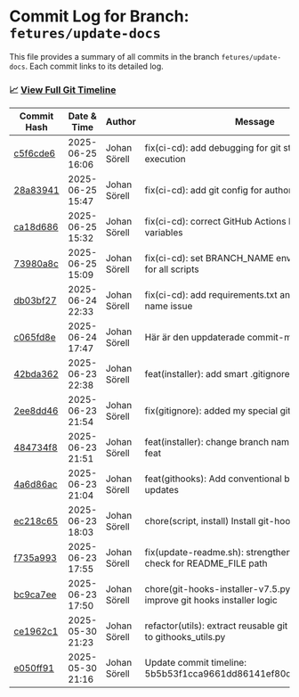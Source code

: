 # Commit Log for Branch: `fetures/update-docs`

This file provides a summary of all commits in the branch `fetures/update-docs`.
Each commit links to its detailed log.

### 📈 [View Full Git Timeline](./git_timeline_report.md)

| Commit Hash | Date & Time       | Author       | Message           |
|-------------|------------------|--------------|-------------------|
| [c5f6cde6](./c5f6cde6.md) | 2025-06-25 16:06 | Johan Sörell | fix(ci-cd): add debugging for git state and script execution |
| [28a83941](./28a83941.md) | 2025-06-25 15:47 | Johan Sörell | fix(ci-cd): add git config for author identity |
| [ca18d686](./ca18d686.md) | 2025-06-25 15:32 | Johan Sörell | fix(ci-cd): correct GitHub Actions branch name variables |
| [73980a8c](./73980a8c.md) | 2025-06-25 15:09 | Johan Sörell | fix(ci-cd): set BRANCH_NAME environment variable for all scripts |
| [db03bf27](./db03bf27.md) | 2025-06-24 22:33 | Johan Sörell | fix(ci-cd): add requirements.txt and fix branch name issue |
| [c065fd8e](./c065fd8e.md) | 2025-06-24 17:47 | Johan Sörell | Här är den uppdaterade commit-meddelandet: |
| [42bda362](./42bda362.md) | 2025-06-23 22:38 | Johan Sörell | feat(installer): add smart .gitignore management |
| [2ee8dd46](./2ee8dd46.md) | 2025-06-23 21:54 | Johan Sörell | fix(gitignore): added my special git ignore content |
| [484734f8](./484734f8.md) | 2025-06-23 21:51 | Johan Sörell | feat(installer): change branch naming from chore to feat |
| [4a6d86ac](./4a6d86ac.md) | 2025-06-23 21:04 | Johan Sörell | feat(githooks): Add conventional branch naming for updates |
| [ec218c65](./ec218c65.md) | 2025-06-23 18:03 | Johan Sörell | chore(script, install) Install git-hooks files |
| [f735a993](./f735a993.md) | 2025-06-23 17:55 | Johan Sörell | fix(update-readme.sh): strengthen directory safety check for README_FILE path |
| [bc9ca7ee](./bc9ca7ee.md) | 2025-06-23 17:50 | Johan Sörell | chore(git-hooks-installer-v7.5.py): update and improve git hooks installer logic |
| [ce1962c1](./ce1962c1.md) | 2025-05-30 21:23 | Johan Sörell | refactor(utils): extract reusable git helper functions to githooks_utils.py |
| [e050ff91](./e050ff91.md) | 2025-05-30 21:16 | Johan Sörell | Update commit timeline: 5b5b53f1cca9661dd86141ef80d225203e0da525 |
